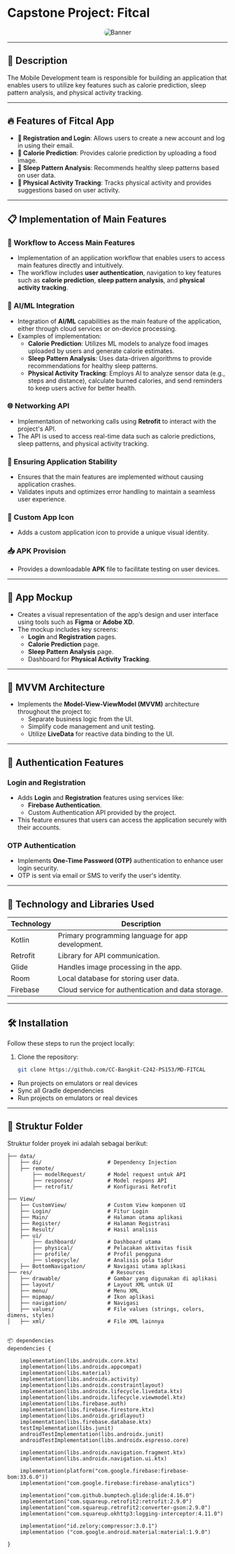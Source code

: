 # **Capstone Project: Fitcal**

<div align="center">
  <img 
    src="https://github.com/user-attachments/assets/d8fb8dda-7064-4d99-8837-3c4ec51c9023" 
    alt="Banner" 
    style="border-radius: 10px; max-width: 80%; height: auto;"
  />
</div>

---

## **📖 Description**
The Mobile Development team is responsible for building an application that enables users to utilize key features such as calorie prediction, sleep pattern analysis, and physical activity tracking.

---

## **🔥 Features of Fitcal App**
- **📱 Registration and Login**: Allows users to create a new account and log in using their email.
- **🍛 Calorie Prediction**: Provides calorie prediction by uploading a food image.
- **🌙 Sleep Pattern Analysis**: Recommends healthy sleep patterns based on user data.
- **🏃 Physical Activity Tracking**: Tracks physical activity and provides suggestions based on user activity.

---

## **📋 Implementation of Main Features**

### **🔑 Workflow to Access Main Features**
- Implementation of an application workflow that enables users to access main features directly and intuitively.
- The workflow includes **user authentication**, navigation to key features such as **calorie prediction**, **sleep pattern analysis**, and **physical activity tracking**.

### **🧠 AI/ML Integration**
- Integration of **AI/ML** capabilities as the main feature of the application, either through cloud services or on-device processing.
- Examples of implementation:
  - **Calorie Prediction**: Utilizes ML models to analyze food images uploaded by users and generate calorie estimates.
  - **Sleep Pattern Analysis**: Uses data-driven algorithms to provide recommendations for healthy sleep patterns.
  - **Physical Activity Tracking**: Employs AI to analyze sensor data (e.g., steps and distance), calculate burned calories, and send reminders to keep users active for better health.

### **🌐 Networking API**
- Implementation of networking calls using **Retrofit** to interact with the project's API.
- The API is used to access real-time data such as calorie predictions, sleep patterns, and physical activity tracking.

### **🚫 Ensuring Application Stability**
- Ensures that the main features are implemented without causing application crashes.
- Validates inputs and optimizes error handling to maintain a seamless user experience.

### **🎨 Custom App Icon**
- Adds a custom application icon to provide a unique visual identity.

### **📥 APK Provision**
- Provides a downloadable **APK** file to facilitate testing on user devices.

---

## **🎨 App Mockup**
- Creates a visual representation of the app’s design and user interface using tools such as **Figma** or **Adobe XD**.
- The mockup includes key screens:
  - **Login** and **Registration** pages.
  - **Calorie Prediction** page.
  - **Sleep Pattern Analysis** page.
  - Dashboard for **Physical Activity Tracking**.

---

## **📐 MVVM Architecture**
- Implements the **Model-View-ViewModel (MVVM)** architecture throughout the project to:
  - Separate business logic from the UI.
  - Simplify code management and unit testing.
  - Utilize **LiveData** for reactive data binding to the UI.

---

## **🔐 Authentication Features**

### **Login and Registration**
- Adds **Login** and **Registration** features using services like:
  - **Firebase Authentication**.
  - Custom Authentication API provided by the project.
- This feature ensures that users can access the application securely with their accounts.

### **OTP Authentication**
- Implements **One-Time Password (OTP)** authentication to enhance user login security.
- OTP is sent via email or SMS to verify the user's identity.

---

## **🚀 Technology and Libraries Used**

| **Technology**  | **Description**                                         |
|-----------------|----------------------------------------------------------|
| Kotlin          | Primary programming language for app development.       |
| Retrofit        | Library for API communication.                          |
| Glide           | Handles image processing in the app.                   |
| Room            | Local database for storing user data.                  |
| Firebase        | Cloud service for authentication and data storage.     |

---

## **🛠️ Installation**

Follow these steps to run the project locally:

1. Clone the repository:
   ```bash
   git clone https://github.com/CC-Bangkit-C242-PS153/MD-FITCAL
  - Run projects on emulators or real devices
  - Sync all Gradle dependencies
  - Run projects on emulators or real devices


  ---
## 📂 Struktur Folder
Struktur folder proyek ini adalah sebagai berikut:

```plaintext
├── data/
│   ├── di/                     # Dependency Injection
│   ├── remote/
│       ├── modelRequest/       # Model request untuk API
│       ├── response/           # Model respons API
│       ├── retrofit/           # Konfigurasi Retrofit
│
├── View/
│   ├── CustomView/             # Custom View komponen UI
│   ├── Login/                  # Fitur Login
│   ├── Main/                   # Halaman utama aplikasi
│   ├── Register/               # Halaman Registrasi
│   ├── Result/                 # Hasil analisis
│   ├── ui/
│       ├── dashboard/          # Dashboard utama
│       ├── physical/           # Pelacakan aktivitas fisik
│       ├── profile/            # Profil pengguna
│       ├── sleepcycle/         # Analisis pola tidur
│   ├── BottomNavigation/       # Navigasi utama aplikasi
├── res/                         # Resources
│   ├── drawable/               # Gambar yang digunakan di aplikasi
│   ├── layout/                 # Layout XML untuk UI
│   ├── menu/                   # Menu XML
│   ├── mipmap/                 # Ikon aplikasi
│   ├── navigation/             # Navigasi
│   ├── values/                 # File values (strings, colors, dimens, styles)
│   ├── xml/                    # File XML lainnya


📦 dependencies
dependencies {

    implementation(libs.androidx.core.ktx)
    implementation(libs.androidx.appcompat)
    implementation(libs.material)
    implementation(libs.androidx.activity)
    implementation(libs.androidx.constraintlayout)
    implementation(libs.androidx.lifecycle.livedata.ktx)
    implementation(libs.androidx.lifecycle.viewmodel.ktx)
    implementation(libs.firebase.auth)
    implementation(libs.firebase.firestore.ktx)
    implementation(libs.androidx.gridlayout)
    implementation(libs.firebase.database.ktx)
    testImplementation(libs.junit)
    androidTestImplementation(libs.androidx.junit)
    androidTestImplementation(libs.androidx.espresso.core)

    implementation(libs.androidx.navigation.fragment.ktx)
    implementation(libs.androidx.navigation.ui.ktx)

    implementation(platform("com.google.firebase:firebase-bom:33.6.0"))
    implementation("com.google.firebase:firebase-analytics")

    implementation("com.github.bumptech.glide:glide:4.16.0")
    implementation("com.squareup.retrofit2:retrofit:2.9.0")
    implementation("com.squareup.retrofit2:converter-gson:2.9.0")
    implementation("com.squareup.okhttp3:logging-interceptor:4.11.0")

    implementation("id.zelory:compressor:3.0.1")
    implementation ("com.google.android.material:material:1.9.0")

}

